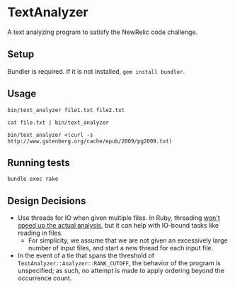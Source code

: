 # TextAnalyzer

A text analyzing program to satisfy the NewRelic code challenge.

## Setup

Bundler is required. If it is not installed, `gem install bundler`.

## Usage

`bin/text_analyzer file1.txt file2.txt`

`cat file.txt | bin/text_analyzer`

`bin/text_analyzer <(curl -s http://www.gutenberg.org/cache/epub/2009/pg2009.txt)`

## Running tests

`bundle exec rake`

## Design Decisions

* Use threads for IO when given multiple files. In Ruby, threading [won't
  speed up the actual analysis](https://en.wikipedia.org/wiki/Global_interpreter_lock),
  but it can help with IO-bound tasks like reading in files.
  * For simplicity, we assume that we are not given an excessively large number
    of input files, and start a new thread for each input file.
* In the event of a tie that spans the threshold of `TextAnalyzer::Analyzer::RANK_CUTOFF`,
  the behavior of the program is unspecified; as such, no attempt is made to apply ordering
  beyond the occurrence count.
